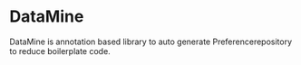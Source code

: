 # DataMine
DataMine is annotation based library to auto generate Preferencerepository to reduce boilerplate code.
